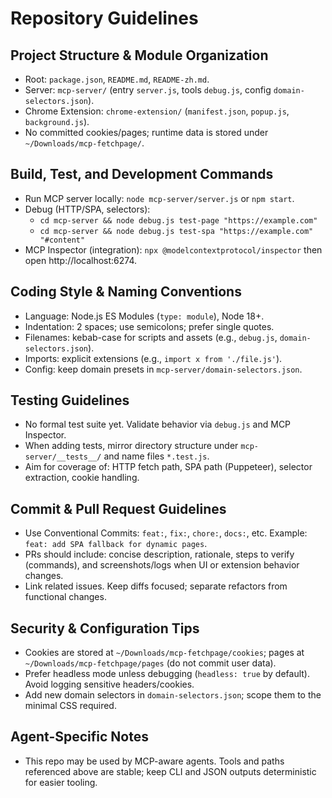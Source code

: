 # Repository Guidelines

## Project Structure & Module Organization
- Root: `package.json`, `README.md`, `README-zh.md`.
- Server: `mcp-server/` (entry `server.js`, tools `debug.js`, config `domain-selectors.json`).
- Chrome Extension: `chrome-extension/` (`manifest.json`, `popup.js`, `background.js`).
- No committed cookies/pages; runtime data is stored under `~/Downloads/mcp-fetchpage/`.

## Build, Test, and Development Commands
- Run MCP server locally: `node mcp-server/server.js` or `npm start`.
- Debug (HTTP/SPA, selectors):
  - `cd mcp-server && node debug.js test-page "https://example.com"`
  - `cd mcp-server && node debug.js test-spa "https://example.com" "#content"`
- MCP Inspector (integration): `npx @modelcontextprotocol/inspector` then open http://localhost:6274.

## Coding Style & Naming Conventions
- Language: Node.js ES Modules (`type: module`), Node 18+.
- Indentation: 2 spaces; use semicolons; prefer single quotes.
- Filenames: kebab-case for scripts and assets (e.g., `debug.js`, `domain-selectors.json`).
- Imports: explicit extensions (e.g., `import x from './file.js'`).
- Config: keep domain presets in `mcp-server/domain-selectors.json`.

## Testing Guidelines
- No formal test suite yet. Validate behavior via `debug.js` and MCP Inspector.
- When adding tests, mirror directory structure under `mcp-server/__tests__/` and name files `*.test.js`.
- Aim for coverage of: HTTP fetch path, SPA path (Puppeteer), selector extraction, cookie handling.

## Commit & Pull Request Guidelines
- Use Conventional Commits: `feat:`, `fix:`, `chore:`, `docs:`, etc. Example: `feat: add SPA fallback for dynamic pages`.
- PRs should include: concise description, rationale, steps to verify (commands), and screenshots/logs when UI or extension behavior changes.
- Link related issues. Keep diffs focused; separate refactors from functional changes.

## Security & Configuration Tips
- Cookies are stored at `~/Downloads/mcp-fetchpage/cookies`; pages at `~/Downloads/mcp-fetchpage/pages` (do not commit user data).
- Prefer headless mode unless debugging (`headless: true` by default). Avoid logging sensitive headers/cookies.
- Add new domain selectors in `domain-selectors.json`; scope them to the minimal CSS required.

## Agent-Specific Notes
- This repo may be used by MCP-aware agents. Tools and paths referenced above are stable; keep CLI and JSON outputs deterministic for easier tooling.
